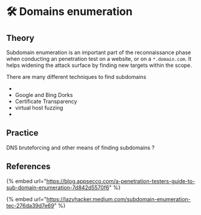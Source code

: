 # 🛠️ Domains enumeration

## Theory

Subdomain enumeration is an important part of the reconnaissance phase when conducting an penetration test on a website, or on a `*.domain.com`. It helps widening the attack surface by finding new targets within the scope.

There are many different techniques to find subdomains

*
* Google and Bing Dorks
* Certificate Transparency
* virtual host fuzzing
*

## Practice

DNS bruteforcing and other means of finding subdomains ?



## References

{% embed url="https://blog.appsecco.com/a-penetration-testers-guide-to-sub-domain-enumeration-7d842d5570f6" %}

{% embed url="https://lazyhacker.medium.com/subdomain-enumeration-tec-276da39d7e69" %}
